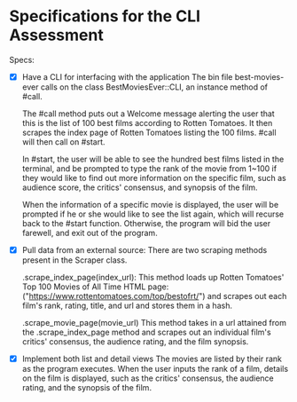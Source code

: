 # Specifications for the CLI Assessment

Specs:
- [X] Have a CLI for interfacing with the application
    The bin file best-movies-ever calls on the class BestMoviesEver::CLI, an instance method of #call.

    The #call method puts out a Welcome message alerting the user that this is the list of 100 best films according to Rotten Tomatoes.  It then scrapes the index page of Rotten Tomatoes listing the 100 films. #call will then call on #start.

    In #start, the user will be able to see the hundred best films listed in the terminal, and be prompted to type the rank of the movie from 1~100 if they would like to find out more information on the specific film, such as audience score, the critics' consensus, and synopsis of the film.  

    When the information of a specific movie is displayed, the user will be prompted if he or she would like to see the list again, which will recurse back to the #start function. Otherwise, the program will bid the user farewell, and exit out of the program.

- [X] Pull data from an external source:
    There are two scraping methods present in the Scraper class.  

    .scrape_index_page(index_url):
    This method loads up Rotten Tomatoes' Top 100 Movies of All Time HTML page: ("https://www.rottentomatoes.com/top/bestofrt/") and scrapes out each film's rank, rating, title, and url and stores them in a hash.

    .scrape_movie_page(movie_url)
    This method takes in a url attained from the .scrape_index_page method and scrapes out an individual film's critics' consensus, the audience rating, and the film synopsis.

- [X] Implement both list and detail views
    The movies are listed by their rank as the program executes.  When the user inputs the rank of a film, details on the film is displayed, such as the critics' consensus, the audience rating, and the synopsis of the film.  
